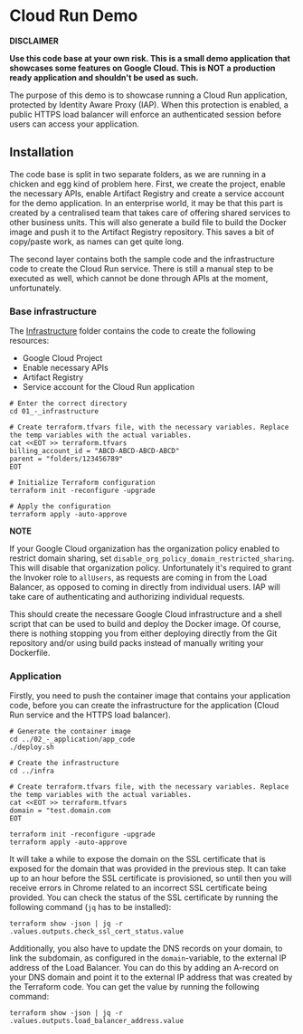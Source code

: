 # Cloud Run Demo

**DISCLAIMER**

**Use this code base at your own risk.  This is a small demo application that showcases some features on Google Cloud.  This is NOT a production ready application and shouldn't be used as such.**

The purpose of this demo is to showcase running a Cloud Run application, protected by Identity Aware Proxy (IAP).  When this protection is enabled, a public HTTPS load balancer will enforce an authenticated session before users can access your application.  

## Installation

The code base is split in two separate folders, as we are running in a chicken and egg kind of problem here.  First, we create the project, enable the necessary APIs, enable Artifact Registry and create a service account for the demo application.  In an enterprise world, it may be that this part is created by a centralised team that takes care of offering shared services to other business units.  This will also generate a build file to build the Docker image and push it to the Artifact Registry repository.  This saves a bit of copy/paste work, as names can get quite long.

The second layer contains both the sample code and the infrastructure code to create the Cloud Run service.  There is still a manual step to be executed as well, which cannot be done through APIs at the moment, unfortunately.

### Base infrastructure

The [Infrastructure](./01_-_infrastructure) folder contains the code to create the following resources:
- Google Cloud Project
- Enable necessary APIs
- Artifact Registry
- Service account for the Cloud Run application


```shell
# Enter the correct directory
cd 01_-_infrastructure

# Create terraform.tfvars file, with the necessary variables. Replace the temp variables with the actual variables.
cat <<EOT >> terraform.tfvars
billing_account_id = "ABCD-ABCD-ABCD-ABCD"
parent = "folders/123456789"
EOT

# Initialize Terraform configuration
terraform init -reconfigure -upgrade

# Apply the configuration
terraform apply -auto-approve
```

**NOTE**

If your Google Cloud organization has the organization policy enabled to restrict domain sharing, set `disable_org_policy_domain_restricted_sharing`.  This will disable that organization policy.  Unfortunately it's required to grant the Invoker role to `allUsers`, as requests are coming in from the Load Balancer, as opposed to coming in directly from individual users.  IAP will take care of authenticating and authorizing individual requests.

This should create the necessare Google Cloud infrastructure and a shell script that can be used to build and deploy the Docker image.  Of course, there is nothing stopping you from either deploying directly from the Git repository and/or using build packs instead of manually writing your Dockerfile. 

### Application

Firstly, you need to push the container image that contains your application code, before you can create the infrastructure for the application (Cloud Run service and the HTTPS load balancer).

```shell
# Generate the container image
cd ../02_-_application/app_code
./deploy.sh

# Create the infrastructure
cd ../infra

# Create terraform.tfvars file, with the necessary variables. Replace the temp variables with the actual variables.
cat <<EOT >> terraform.tfvars
domain = "test.domain.com
EOT

terraform init -reconfigure -upgrade
terraform apply -auto-approve
```

It will take a while to expose the domain on the SSL certificate that is exposed for the domain that was provided in the previous step.  It can take up to an hour before the SSL certificate is provisioned, so until then you will receive errors in Chrome related to an incorrect SSL certificate being provided.  You can check the status of the SSL certificate by running the following command (`jq` has to be installed):

```shell
terraform show -json | jq -r .values.outputs.check_ssl_cert_status.value
```

Additionally, you also have to update the DNS records on your domain, to link the subdomain, as configured in the `domain`-variable, to the external IP address of the Load Balancer.  You can do this by adding an A-record on your DNS domain and point it to the external IP address that was created by the Terraform code.  You can get the value by running the following command:
```shell
terraform show -json | jq -r .values.outputs.load_balancer_address.value
```